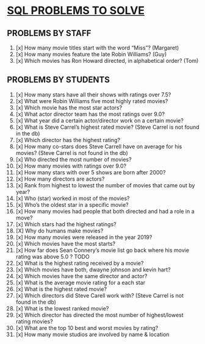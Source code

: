 # [SQL PROBLEMS TO SOLVE](https://docs.google.com/document/d/1nQ_qU3RIYRMZkQVQsJSkOiHE5Wz4AMEPXTgragKfdYI/edit)
## PROBLEMS BY STAFF
1. [x] How many movie titles start with the word “Miss”? (Margaret)
2. [x] How many movies feature the late Robin Williams? (Guy)
3. [x] Which movies has Ron Howard directed, in alphabetical order? (Tom)

## PROBLEMS BY STUDENTS
1. [x] How many stars have all their shows with ratings over 7.5?
2. [x] What were Robin Williams five most highly rated movies?
3. [x] Which movie has the most star actors?
4. [x] What actor director team has the most ratings over 9.0?
5. [x] What year did a certain actor/director work on a certain movie?
6. [x] What is Steve Carrel’s highest rated movie? (Steve Carrel is not found in the db)
7. [x] Which director has the highest rating? 
8. [x] How many co-stars does Steve Carrell have on average for his movies?  (Steve Carrel is not found in the db)
9. [x] Who directed the most number of movies? 
10. [x] How many movies with ratings over 9.0? 
11. [x] How many stars with over 5 shows are born after 2000?
12. [x] How many directors are actors?
13. [x] Rank from highest to lowest the number of movies that came out by year?
14. [x] Who (star) worked in most of the movies?
15. [x] Who’s the oldest star in a specific movie?
16. [x] How many movies  had people that both directed and had a role in a move?
17. [x] Which stars had the highest ratings?
18. [X] Why do humans make movies?
19. [x] How many movies were released in the year 2019?
20. [x] Which movies have the most starts?
21. [x] How far does Sean Connery’s movie list go back where his movie rating was above 5.0 ? TODO
22. [x] What is the highest rating received by a movie?
23. [x] Which movies have both, dwayne johnson and kevin hart?
24. [x] Which movies have the same director and actor?
25. [x] What is the average movie rating for a each star
26. [x] What is the highest rated movie?
27. [x] Which directors did Steve Carell work with? (Steve Carrel is not found in the db)
28. [x] What is the lowest ranked movie?
29. [x] Which director has directed the most number of highest/lowest rating movies?
30. [x] What are the top 10 best and worst movies by rating?
31. [x] How many movie studios are involved by name & location
